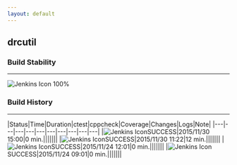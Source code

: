 ```yaml
---
layout: default
---
```

## drcutil
### Build Stability
___
![Jenkins Icon](http://jenkinshrg.github.io/images/48x48/health-80plus.png)
100%
  
### Build History
___
|Status|Time|Duration|<span class='badge'>ctest</span>|<span class='badge'>cppcheck</span>|Coverage|Changes|Logs|Note|
|---|---|---|---|---|---|---|---|---|---|
|![Jenkins Icon](http://jenkinshrg.github.io/images/24x24/blue.png)SUCCESS|2015/11/30 15:00|0 min.|||||||
|![Jenkins Icon](http://jenkinshrg.github.io/images/24x24/blue.png)SUCCESS|2015/11/30 11:22|12 min.|||||||
|![Jenkins Icon](http://jenkinshrg.github.io/images/24x24/blue.png)SUCCESS|2015/11/24 12:01|0 min.|||||||
|![Jenkins Icon](http://jenkinshrg.github.io/images/24x24/blue.png)SUCCESS|2015/11/24 09:01|0 min.|||||||

